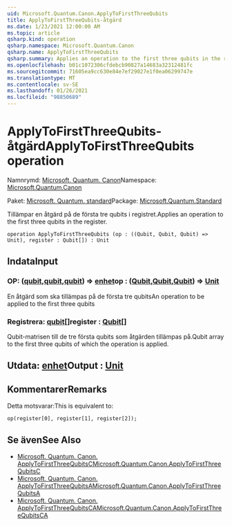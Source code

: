 ```yaml
---
uid: Microsoft.Quantum.Canon.ApplyToFirstThreeQubits
title: ApplyToFirstThreeQubits-åtgärd
ms.date: 1/23/2021 12:00:00 AM
ms.topic: article
qsharp.kind: operation
qsharp.namespace: Microsoft.Quantum.Canon
qsharp.name: ApplyToFirstThreeQubits
qsharp.summary: Applies an operation to the first three qubits in the register.
ms.openlocfilehash: b01c1072306cfdebcb90827a14683a32312481fc
ms.sourcegitcommit: 71605ea9cc630e84e7ef29027e1f0ea06299747e
ms.translationtype: MT
ms.contentlocale: sv-SE
ms.lasthandoff: 01/26/2021
ms.locfileid: "98850689"
---
```

# <a name="applytofirstthreequbits-operation"></a><span data-ttu-id="900ff-102">ApplyToFirstThreeQubits-åtgärd</span><span class="sxs-lookup"><span data-stu-id="900ff-102">ApplyToFirstThreeQubits operation</span></span>

<span data-ttu-id="900ff-103">Namnrymd: [Microsoft. Quantum. Canon](xref:Microsoft.Quantum.Canon)</span><span class="sxs-lookup"><span data-stu-id="900ff-103">Namespace: [Microsoft.Quantum.Canon](xref:Microsoft.Quantum.Canon)</span></span>

<span data-ttu-id="900ff-104">Paket: [Microsoft. Quantum. standard](https://nuget.org/packages/Microsoft.Quantum.Standard)</span><span class="sxs-lookup"><span data-stu-id="900ff-104">Package: [Microsoft.Quantum.Standard](https://nuget.org/packages/Microsoft.Quantum.Standard)</span></span>


<span data-ttu-id="900ff-105">Tillämpar en åtgärd på de första tre qubits i registret.</span><span class="sxs-lookup"><span data-stu-id="900ff-105">Applies an operation to the first three qubits in the register.</span></span>

```qsharp
operation ApplyToFirstThreeQubits (op : ((Qubit, Qubit, Qubit) => Unit), register : Qubit[]) : Unit
```


## <a name="input"></a><span data-ttu-id="900ff-106">Indata</span><span class="sxs-lookup"><span data-stu-id="900ff-106">Input</span></span>

### <a name="op--qubitqubitqubit--unit"></a><span data-ttu-id="900ff-107">OP: ([qubit](xref:microsoft.quantum.lang-ref.qubit),[qubit](xref:microsoft.quantum.lang-ref.qubit),[qubit](xref:microsoft.quantum.lang-ref.qubit)) => [enhet](xref:microsoft.quantum.lang-ref.unit)</span><span class="sxs-lookup"><span data-stu-id="900ff-107">op : ([Qubit](xref:microsoft.quantum.lang-ref.qubit),[Qubit](xref:microsoft.quantum.lang-ref.qubit),[Qubit](xref:microsoft.quantum.lang-ref.qubit)) => [Unit](xref:microsoft.quantum.lang-ref.unit)</span></span> 

<span data-ttu-id="900ff-108">En åtgärd som ska tillämpas på de första tre qubits</span><span class="sxs-lookup"><span data-stu-id="900ff-108">An operation to be applied to the first three qubits</span></span>


### <a name="register--qubit"></a><span data-ttu-id="900ff-109">Registrera: [qubit](xref:microsoft.quantum.lang-ref.qubit)[]</span><span class="sxs-lookup"><span data-stu-id="900ff-109">register : [Qubit](xref:microsoft.quantum.lang-ref.qubit)[]</span></span>

<span data-ttu-id="900ff-110">Qubit-matrisen till de tre första qubits som åtgärden tillämpas på.</span><span class="sxs-lookup"><span data-stu-id="900ff-110">Qubit array to the first three qubits of which the operation is applied.</span></span>



## <a name="output--unit"></a><span data-ttu-id="900ff-111">Utdata: [enhet](xref:microsoft.quantum.lang-ref.unit)</span><span class="sxs-lookup"><span data-stu-id="900ff-111">Output : [Unit](xref:microsoft.quantum.lang-ref.unit)</span></span>



## <a name="remarks"></a><span data-ttu-id="900ff-112">Kommentarer</span><span class="sxs-lookup"><span data-stu-id="900ff-112">Remarks</span></span>

<span data-ttu-id="900ff-113">Detta motsvarar:</span><span class="sxs-lookup"><span data-stu-id="900ff-113">This is equivalent to:</span></span>

```qsharp
op(register[0], register[1], register[2]);
```

## <a name="see-also"></a><span data-ttu-id="900ff-114">Se även</span><span class="sxs-lookup"><span data-stu-id="900ff-114">See Also</span></span>

- [<span data-ttu-id="900ff-115">Microsoft. Quantum. Canon. ApplyToFirstThreeQubitsC</span><span class="sxs-lookup"><span data-stu-id="900ff-115">Microsoft.Quantum.Canon.ApplyToFirstThreeQubitsC</span></span>](xref:Microsoft.Quantum.Canon.ApplyToFirstThreeQubitsC)
- [<span data-ttu-id="900ff-116">Microsoft. Quantum. Canon. ApplyToFirstThreeQubitsA</span><span class="sxs-lookup"><span data-stu-id="900ff-116">Microsoft.Quantum.Canon.ApplyToFirstThreeQubitsA</span></span>](xref:Microsoft.Quantum.Canon.ApplyToFirstThreeQubitsA)
- [<span data-ttu-id="900ff-117">Microsoft. Quantum. Canon. ApplyToFirstThreeQubitsCA</span><span class="sxs-lookup"><span data-stu-id="900ff-117">Microsoft.Quantum.Canon.ApplyToFirstThreeQubitsCA</span></span>](xref:Microsoft.Quantum.Canon.ApplyToFirstThreeQubitsCA)